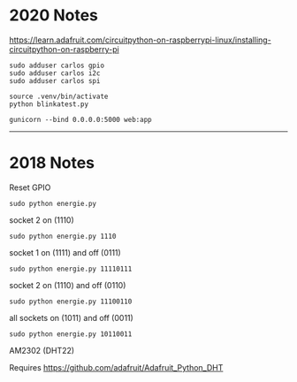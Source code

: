 # 2020 Notes

https://learn.adafruit.com/circuitpython-on-raspberrypi-linux/installing-circuitpython-on-raspberry-pi

```
sudo adduser carlos gpio
sudo adduser carlos i2c
sudo adduser carlos spi
```

```
source .venv/bin/activate
python blinkatest.py

gunicorn --bind 0.0.0.0:5000 web:app
```

---
# 2018 Notes

Reset GPIO

```
sudo python energie.py
```

socket 2 on (1110)

```
sudo python energie.py 1110
```

socket 1 on (1111) and off (0111)

```
sudo python energie.py 11110111
```

socket 2 on (1110) and off (0110)

```
sudo python energie.py 11100110
```

all sockets on (1011) and off (0011)

```
sudo python energie.py 10110011
```

AM2302 (DHT22)

Requires https://github.com/adafruit/Adafruit_Python_DHT

